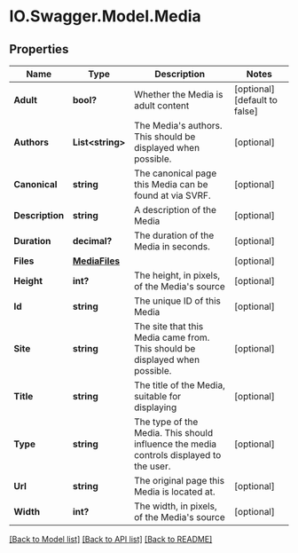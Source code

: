 # IO.Swagger.Model.Media
## Properties

Name | Type | Description | Notes
------------ | ------------- | ------------- | -------------
**Adult** | **bool?** | Whether the Media is adult content | [optional] [default to false]
**Authors** | **List&lt;string&gt;** | The Media&#39;s authors. This should be displayed when possible. | [optional] 
**Canonical** | **string** | The canonical page this Media can be found at via SVRF. | [optional] 
**Description** | **string** | A description of the Media | [optional] 
**Duration** | **decimal?** | The duration of the Media in seconds. | [optional] 
**Files** | [**MediaFiles**](MediaFiles.md) |  | [optional] 
**Height** | **int?** | The height, in pixels, of the Media&#39;s source | [optional] 
**Id** | **string** | The unique ID of this Media | [optional] 
**Site** | **string** | The site that this Media came from. This should be displayed when possible. | [optional] 
**Title** | **string** | The title of the Media, suitable for displaying | [optional] 
**Type** | **string** | The type of the Media. This should influence the media controls displayed to the user. | [optional] 
**Url** | **string** | The original page this Media is located at. | [optional] 
**Width** | **int?** | The width, in pixels, of the Media&#39;s source | [optional] 

[[Back to Model list]](../README.md#documentation-for-models) [[Back to API list]](../README.md#documentation-for-api-endpoints) [[Back to README]](../README.md)

